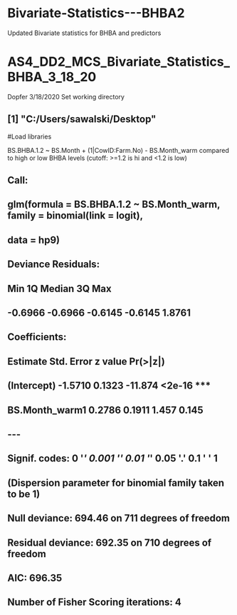 # Bivariate-Statistics---BHBA2
Updated Bivariate statistics for BHBA and predictors
# AS4_DD2_MCS_Bivariate_Statistics_BHBA_3_18_20
Dopfer
3/18/2020
Set working directory

## [1] "C:/Users/sawalski/Desktop"
#Load libraries

BS.BHBA.1.2 ~ BS.Month + (1|CowID:Farm.No) - BS.Month_warm compared to high or low BHBA levels (cutoff: >=1.2 is hi and <1.2 is low)

## 
## Call:
## glm(formula = BS.BHBA.1.2 ~ BS.Month_warm, family = binomial(link = logit), 
##     data = hp9)
## 
## Deviance Residuals: 
##     Min       1Q   Median       3Q      Max  
## -0.6966  -0.6966  -0.6145  -0.6145   1.8761  
## 
## Coefficients:
##                Estimate Std. Error z value Pr(>|z|)    
## (Intercept)     -1.5710     0.1323 -11.874   <2e-16 ***
## BS.Month_warm1   0.2786     0.1911   1.457    0.145    
## ---
## Signif. codes:  0 '***' 0.001 '**' 0.01 '*' 0.05 '.' 0.1 ' ' 1
## 
## (Dispersion parameter for binomial family taken to be 1)
## 
##     Null deviance: 694.46  on 711  degrees of freedom
## Residual deviance: 692.35  on 710  degrees of freedom
## AIC: 696.35
## 
## Number of Fisher Scoring iterations: 4
